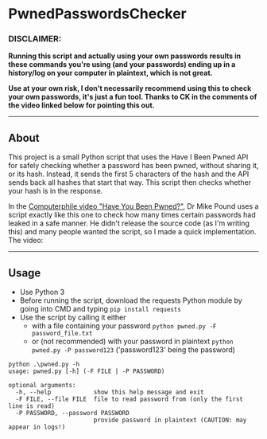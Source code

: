 # PwnedPasswordsChecker

### DISCLAIMER: 
**Running this script and actually using your own passwords results in these commands you're using (and your passwords) ending up in a history/log on your computer in plaintext, which is not great.**

**Use at your own risk, I don't necessarily recommend using this to check your own passwords, it's just a fun tool. Thanks to CK in the comments of the video linked below for pointing this out.**

---

## About

This project is a small Python script that uses the Have I Been Pwned API for safely checking whether a password has been pwned, without sharing it, or its hash. Instead, it sends the first 5 characters of the hash and the API sends back all hashes that start that way. This script then checks whether your hash is in the response.

In the [Computerphile video "Have You Been Pwned?"](https://www.youtube.com/watch?v=hhUb5iknVJs), Dr Mike Pound uses a script exactly like this one to check how many times certain passwords had leaked in a safe manner. He didn't release the source code (as I'm writing this) and many people wanted the script, so I made a quick implementation. The video: 

---

## Usage

* Use Python 3
* Before running the script, download the requests Python module by going into CMD and typing `pip install requests`
* Use the script by calling it either
    * with a file containing your password `python pwned.py -F password_file.txt`
    * or (not recommended) with your password in plaintext `python pwned.py -P password123` ('password123' being the password)

```console
python .\pwned.py -h
usage: pwned.py [-h] (-F FILE | -P PASSWORD)

optional arguments:
  -h, --help            show this help message and exit
  -F FILE, --file FILE  file to read password from (only the first line is read)
  -P PASSWORD, --password PASSWORD
                        provide password in plaintext (CAUTION: may appear in logs!)
```

    
